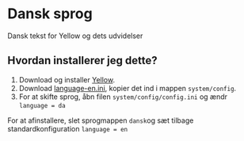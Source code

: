 Dansk sprog
===========
Dansk tekst for Yellow og dets udvidelser

Hvordan installerer jeg dette?
------------------------------
1. Download og installer [Yellow](https://github.com/markseu/yellowcms/).
2. Download [language-en.ini](language-en.ini?raw=true), kopier det ind i mappen `system/config`.
3. For at skifte sprog, åbn filen `system/config/config.ini` og ændr `language = da`

For at afinstallere, slet sprogmappen `dansk`og sæt tilbage standardkonfiguration `language = en`